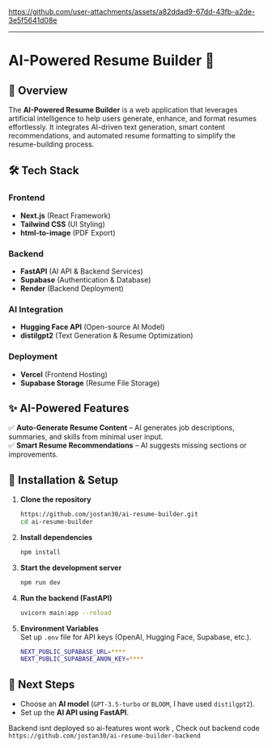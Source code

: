 



https://github.com/user-attachments/assets/a82ddad9-67dd-43fb-a2de-3e5f5641d08e


_______________________________________________________________________________________________________________________________
# AI-Powered Resume Builder 🚀  

## 📌 Overview  

The **AI-Powered Resume Builder** is a web application that leverages artificial intelligence to help users generate, enhance, and format resumes effortlessly. It integrates AI-driven text generation, smart content recommendations, and automated resume formatting to simplify the resume-building process.  

## 🛠️ Tech Stack  

### **Frontend**  
- **Next.js** (React Framework)  
- **Tailwind CSS** (UI Styling)  
- **html-to-image** (PDF Export)  

### **Backend**  
- **FastAPI** (AI API & Backend Services)  
- **Supabase** (Authentication & Database)  
- **Render** (Backend Deployment)  

### **AI Integration**  
- **Hugging Face API** (Open-source AI Model)  
- **distilgpt2** (Text Generation & Resume Optimization)  

### **Deployment**  
- **Vercel** (Frontend Hosting)  
- **Supabase Storage** (Resume File Storage)  

## ✨ AI-Powered Features  

✅ **Auto-Generate Resume Content** – AI generates job descriptions, summaries, and skills from minimal user input.  
✅ **Smart Resume Recommendations** – AI suggests missing sections or improvements.  

## 🚀 Installation & Setup  

1. **Clone the repository**  
   ```bash
   https://github.com/jostan30/ai-resume-builder.git
   cd ai-resume-builder
   ```

2. **Install dependencies**  
   ```bash
   npm install
   ```

3. **Start the development server**  
   ```bash
   npm run dev
   ```

4. **Run the backend (FastAPI)**  
   ```bash
   uvicorn main:app --reload
   ```

5. **Environment Variables**  
   Set up `.env` file for API keys (OpenAI, Hugging Face, Supabase, etc.).
   ```bash
   NEXT_PUBLIC_SUPABASE_URL=****
   NEXT_PUBLIC_SUPABASE_ANON_KEY=****
   ```



## 📌 Next Steps  

- Choose an **AI model** (`GPT-3.5-turbo` or `BLOOM`, I have used `distilgpt2`).  
- Set up the **AI API using FastAPI**.   

Backend isnt deployed so ai-features wont work ,
Check out backend code 
`https://github.com/jostan30/ai-resume-builder-backend`

